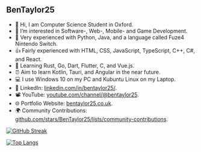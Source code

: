 ## BenTaylor25
- 👋 Hi, I am Computer Science Student in Oxford.
- 👀 I’m interested in Software-, Web-, Mobile- and Game Development.
- 💪 Very experienced with Python, Java, and a language called Fuze4 Nintendo Switch.
- 👍 Fairly experienced with HTML, CSS, JavaScript, TypeScript, C++, C#, and React.
- 🌱 Learning Rust, Go, Dart, Flutter, C, and Vue.js.
- ⏰ Aim to learn Kotlin, Tauri, and Angular in the near future.
- 💻 I use Windows 10 on my PC and Kubuntu Linux on my Laptop.
- 🤝 LinkedIn: <a href="https://linkedin.com/in/bentaylor25/">linkedin.com/in/bentaylor25/</a>.
- 📽️ YouTube: <a href="https://youtube.com/@bentaylor25">youtube.com/channel/@bentaylor25</a>.
- 🌐 Portfolio Website: <a href="http://bentaylor25.co.uk">bentaylor25.co.uk</a>.
- 🌍 Community Contributions: <a href="https://github.com/stars/BenTaylor25/lists/community-contributions">github.com/stars/BenTaylor25/lists/community-contributions</a>.

[![GitHub Streak](http://github-readme-streak-stats.herokuapp.com?user=BenTaylor25&theme=dark&hide_border=true&date_format=j%2Fn%5B%2FY%5D)](https://git.io/streak-stats)

[![Top Langs](https://github-readme-stats.vercel.app/api/top-langs/?username=BenTaylor25&layout=compact&theme=dark&hide_border=true&langs_count=10&count_private=true)](https://github.com/anuraghazra/github-readme-stats)


